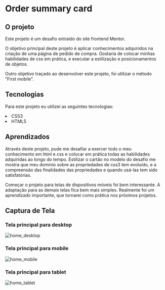 # Order summary card


## O projeto

<p> Este projeto é um desafio extraído do site frontend Mentor. 
<p> O objetivo principal deste projeto é aplicar conhecimentos adquiridos na criação de uma página de pedido de compra. Gostaria de colocar minhas habilidades de css em prática, e executar a estilização e posicionamentos de objetos.
<p> Outro objetivo traçado ao desenvolver este projeto, foi utilizar o método "First mobile".

## Tecnologias

<p> Para este projeto eu utilizei as seguintes tecnologias:
<li> CSS3
<li> HTML5


## Aprendizados

<p> Através deste projeto, pude me desafiar a exercer todo o meu conhecimento em html e css e colocar em prática todas as habilidades adquiridas ao longo do tempo. Estilizar o cartão no modelo do desafio me mostra que meu domínio sobre as propriedades de css3 tem evoluído, e a compreensão das finalidades das propriedades e quando usá-las tem sido satisfatórias.
<p> Começar o projeto para telas de dispositivos móveis foi bem interessante. A adaptação para as demais telas fica bem mais simples. Realmente foi um aprendizado importante, que tornarei como prática nos próximos projetos.

## Captura de Tela

### Tela principal para desktop

![home_desktop](https://user-images.githubusercontent.com/119018022/213935924-777c9747-fcba-4d8d-a860-b45c2b1e8f4e.jpg)

### Tela principal para mobile

![home_mobile](https://user-images.githubusercontent.com/119018022/213935942-31ffa696-99d7-4a3d-9d1b-6182f24fd976.jpg)

### Tela principal para tablet

![home_tablet](https://user-images.githubusercontent.com/119018022/213935962-525d0c50-783c-4b94-9193-b6b18be4bbbc.jpg)
